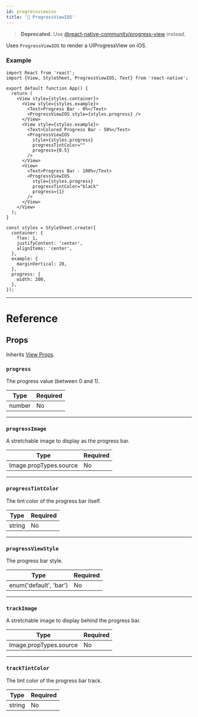 ```yaml
---
id: progressviewios
title: '🚧 ProgressViewIOS'
---
```


> **Deprecated.** Use [@react-native-community/progress-view](https://github.com/react-native-progress-view/progress-view) instead.

Uses `ProgressViewIOS` to render a UIProgressView on iOS.

### Example

```SnackPlayer name=ProgressViewIOS&supportedPlatforms=ios
import React from 'react';
import {View, StyleSheet, ProgressViewIOS, Text} from 'react-native';

export default function App() {
  return (
    <View style={styles.container}>
      <View style={styles.example}>
        <Text>Progress Bar - 0%</Text>
        <ProgressViewIOS style={styles.progress} />
      </View>
      <View style={styles.example}>
        <Text>Colored Progress Bar - 50%</Text>
        <ProgressViewIOS
          style={styles.progress}
          progressTintColor=""
          progress={0.5}
        />
      </View>
      <View>
        <Text>Progress Bar - 100%</Text>
        <ProgressViewIOS
          style={styles.progress}
          progressTintColor="black"
          progress={1}
        />
      </View>
    </View>
  );
}

const styles = StyleSheet.create({
  container: {
    flex: 1,
    justifyContent: 'center',
    alignItems: 'center',
  },
  example: {
    marginVertical: 20,
  },
  progress: {
    width: 200,
  },
});
```

---

# Reference

## Props

Inherits [View Props](view.md#props).

### `progress`

The progress value (between 0 and 1).

| Type   | Required |
| ------ | -------- |
| number | No       |

---

### `progressImage`

A stretchable image to display as the progress bar.

| Type                   | Required |
| ---------------------- | -------- |
| Image.propTypes.source | No       |

---

### `progressTintColor`

The tint color of the progress bar itself.

| Type   | Required |
| ------ | -------- |
| string | No       |

---

### `progressViewStyle`

The progress bar style.

| Type                   | Required |
| ---------------------- | -------- |
| enum('default', 'bar') | No       |

---

### `trackImage`

A stretchable image to display behind the progress bar.

| Type                   | Required |
| ---------------------- | -------- |
| Image.propTypes.source | No       |

---

### `trackTintColor`

The tint color of the progress bar track.

| Type   | Required |
| ------ | -------- |
| string | No       |
